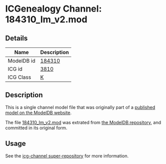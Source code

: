 # ICGenealogy Channel: 184310\_Im\_v2.mod

## Details

Name | Description
---- | -----------
ModelDB id | [184310](http://senselab.med.yale.edu/ModelDB/ShowModel.cshtml?model=184310)
ICG id | [3810](http://icg.neurotheory.ox.ac.uk/channels/1/3810)
ICG Class | [K](http://icg.neurotheory.ox.ac.uk/channels/1)

## Description

This is a single channel model file that was originally part of a [published model on the ModelDB website](http://senselab.med.yale.edu/mModelDB/ShowModel.cshtml?model=184310).

The file [184310\_Im\_v2.mod](184310_Im_v2.mod) was extrated from [the ModelDB repository](http://senselab.med.yale.edu/ModelDB/ShowModel.cshtml?model=184310), and committed in its original form.

## Usage

See the [icg-channel super-repository](https://github.com/icgenealogy/icg-channels) for more information.